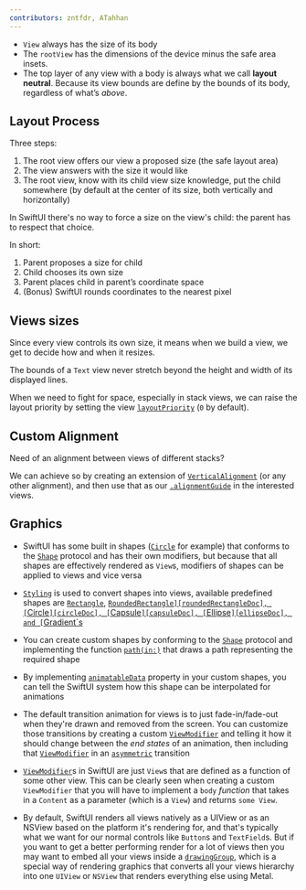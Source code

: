 ```yaml
---
contributors: zntfdr, ATahhan
---
```


- `View` always has the size of its body
- The `rootView` has the dimensions of the device minus the safe area insets.
- The top layer of any view with a body is always what we call **layout neutral**. Because its view bounds are define by the bounds of its body, regardless of what’s _above_.

## Layout Process

Three steps:

1. The root view offers our view a proposed size (the safe layout area)
2. The view answers with the size it would like
3. The root view, know with its child view size knowledge, put the child somewhere (by default at the center of its size, both vertically and horizontally)

In SwiftUI there's no way to force a size on the view's child: the parent has to respect that choice. 

In short:

1. Parent proposes a size for child
2. Child chooses its own size
3. Parent places child in parent’s coordinate space
4. (Bonus) SwiftUI rounds coordinates to the nearest pixel

## Views sizes

Since every view controls its own size, it means when we build a view, we get to decide how and when it resizes. 

The bounds of a `Text` view never stretch beyond the height and width of its displayed lines.

When we need to fight for space, especially in stack views, we can raise the layout priority by setting the view [`layoutPriority`][layoutPriorityDoc] (`0` by default).

## Custom Alignment

Need of an alignment between views of different stacks?

We can achieve so by creating an extension of [`VerticalAlignment`][verticalAlignemntDoc] (or any other alignment), and then use that as our [`.alignmentGuide`][guideDoc] in the interested views.

[layoutPriorityDoc]: https://developer.apple.com/documentation/swiftui/view/3278584-layoutpriority
[verticalAlignemntDoc]: https://developer.apple.com/documentation/swiftui/verticalalignment
[guideDoc]: https://developer.apple.com/documentation/swiftui/view/3278504-alignmentguide

## Graphics

- SwiftUI has some built in shapes ([`Circle`][circleDoc] for example) that conforms to the [`Shape`][shapeDoc] protocol and has their own modifiers, but because that all shapes are effectively rendered as `View`s, modifiers of shapes can be applied to views and vice versa

- [`Styling`][stylingDoc] is used to convert shapes into views, available predefined shapes are [`Rectangle`][rectangleDoc], [`RoundedRectangle][roundedRectangleDoc], [`Circle`][circleDoc], [`Capsule`][capsuleDoc], [`Ellipse`][ellipseDoc], and [`Gradient`s][gradientDoc]

- You can create custom shapes by conforming to the [`Shape`][shapeDoc] protocol and implementing the function [`path(in:)`][pathFunctionDoc] that draws a path representing the required shape

- By implementing [`animatableData`][animatableDataDoc] property in your custom shapes, you can tell the SwiftUI system how this shape can be interpolated for animations

- The default transition animation for views is to just fade-in/fade-out when they're drawn and removed from the screen. You can customize those transitions
by creating a custom [`ViewModifier`][viewModifierDoc] and telling it how it should change between the *end states* of an animation, then including that [`ViewModifier`][viewModifierDoc] in an [`asymmetric`][asymmetricDoc] transition

- [`ViewModifier`][viewModifierDoc]s in SwiftUI are just `View`s that are defined as a function of some other view. This can be clearly seen when creating a custom `ViewModifier` that you will have to implement a `body` *function* that takes in a `Content` as a parameter (which is a `View`) and returns `some View`.

- By default, SwiftUI renders all views natively as a UIView or as an NSView based on the platform it's rendering for, and that's typically what we want for our normal controls like `Button`s and `TextField`s. But if you want to get a better performing render for a lot of views then you may want to embed all your views inside a [`drawingGroup`][drawingGroupDoc], which is a special way of rendering graphics that converts all your views hierarchy into one `UIView` or `NSView` that renders everything else using Metal.

[circleDoc]: https://developer.apple.com/documentation/swiftui/circle
[shapeDoc]: https://developer.apple.com/documentation/swiftui/shape
[stylingDoc]: https://developer.apple.com/documentation/swiftui/view/styling
[gradientDoc]: https://developer.apple.com/documentation/swiftui/gradient
[capsuleDoc]: https://developer.apple.com/documentation/swiftui/capsule
[ellipseDoc]: https://developer.apple.com/documentation/swiftui/ellipse
[rectangleDoc]: https://developer.apple.com/documentation/swiftui/rectangle
[roundedRectangleDoc]: https://developer.apple.com/documentation/swiftui/roundedrectangle
[pathFunctionDoc]: https://developer.apple.com/documentation/swiftui/shape/3274626-path
[animatableDataDoc]: https://developer.apple.com/documentation/swiftui/animatable/3046497-animatabledata
[viewModifierDoc]: https://developer.apple.com/documentation/swiftui/viewmodifier
[asymmetricDoc]: https://developer.apple.com/documentation/swiftui/anytransition/3076193-asymmetric
[drawingGroupDoc]: https://developer.apple.com/documentation/swiftui/view/3278548-drawinggroup
